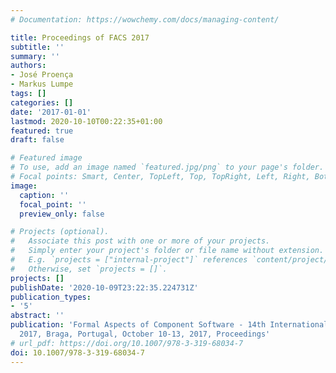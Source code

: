 ```yaml
---
# Documentation: https://wowchemy.com/docs/managing-content/

title: Proceedings of FACS 2017
subtitle: ''
summary: ''
authors:
- José Proença
- Markus Lumpe
tags: []
categories: []
date: '2017-01-01'
lastmod: 2020-10-10T00:22:35+01:00
featured: true
draft: false

# Featured image
# To use, add an image named `featured.jpg/png` to your page's folder.
# Focal points: Smart, Center, TopLeft, Top, TopRight, Left, Right, BottomLeft, Bottom, BottomRight.
image:
  caption: ''
  focal_point: ''
  preview_only: false

# Projects (optional).
#   Associate this post with one or more of your projects.
#   Simply enter your project's folder or file name without extension.
#   E.g. `projects = ["internal-project"]` references `content/project/deep-learning/index.md`.
#   Otherwise, set `projects = []`.
projects: []
publishDate: '2020-10-09T23:22:35.224731Z'
publication_types:
- '5'
abstract: ''
publication: 'Formal Aspects of Component Software - 14th International Conference, FACS
  2017, Braga, Portugal, October 10-13, 2017, Proceedings'
# url_pdf: https://doi.org/10.1007/978-3-319-68034-7
doi: 10.1007/978-3-319-68034-7
---
```

